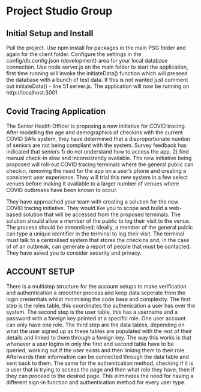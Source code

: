 # Project Studio Group 
## Initial Setup and Install

Pull the project. 
Use npm install for packages in the main PSG folder and again for the client folder.
Configure the settings in the config/db.config.json (development) area for your local database connection.
Use node server.js on the main folder to start the application, first time running will invoke the initiateData() function which will preseed the database with a bunch of test data. If this is not wanted just comment out initiateData() - line 51 server.js.
The application will now be running on http://localhost:3001

## Covid Tracing Application

The Senior Health Officer is proposing a new initiative for COVID tracing. After modelling the age and demographics of checkins with the current COVID SAfe system, they have determined that a disproportionate number of seniors are not being compliant with the system. Survey feedback has indicated that seniors 1) do not understand how to access the app, 2) find manual check-in slow and inconsistently available. The new initiative being proposed will roll-out COVID tracing terminals where the general public can checkin, removing the need for the app on a user’s phone and creating a consistent user experience. They will trial this new system in a few select venues before making it available to a larger number of venues where COVID outbreaks have been known to occur.

They have approached your team with creating a solution for the new COVID tracing initiative. They would like you to scope and build a web-based solution that will be accessed from the proposed terminals. The solution should allow a member of the public to log their visit to the venue. The process should be streamlined; ideally, a member of the general public can type a unique identifier in the terminal to log their visit. The terminal must talk to a centralised system that stores the checkins and, in the case of of an outbreak, can generate a report of people that must be contacted. They have asked you to consider security and privacy.


## ACCOUNT SETUP
There is a multistep structure for the account setups to make verification and authentication a smoother process and keep data seperate from the login credentials whilst minimising the code base and complexity. 
The first step is the roles table, this coordinates the authenication a user has over the system.
The second step is the user table, this has a username and a password with a foreign key pointed at a specific role. One user account can only have one role.
The third step are the data tables, depending on what the user signed up as these tables are populated with the rest of their details and linked to them through a foreign key.
The way this works is that whenever a user logins in only the first and second table have to be queried, working out if the user exists and then linking them to their role. Afterwards their information can be connected through the data table and sent back to them. The same for the authenitcation method, checking if it is a user that is trying to access the page and then what role they have, then if they can proceed to the desired page. This eliminates the need for having a different sign-in function and authentication method for every user type.